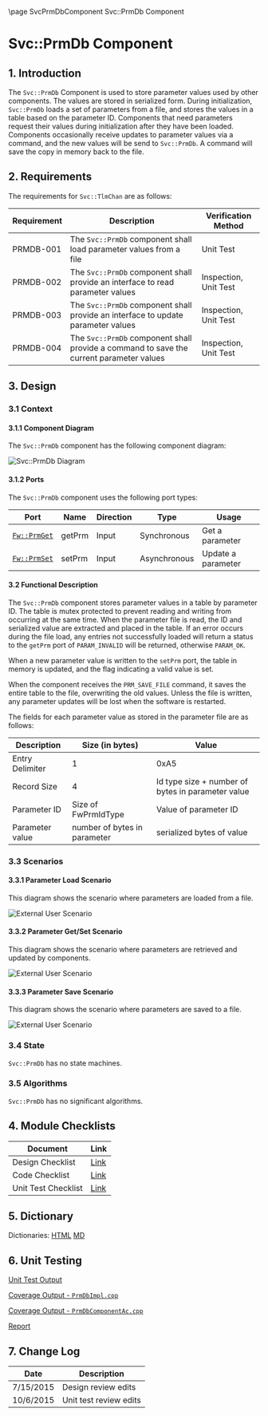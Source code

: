 \page SvcPrmDbComponent Svc::PrmDb Component
# Svc::PrmDb Component

## 1. Introduction

The `Svc::PrmDb` Component is used to store parameter values used by other components. The values are stored in serialized form. During initialization, `Svc::PrmDb` loads a set of parameters from a file, and stores the values in a table based on the parameter ID. Components that need parameters request their values during initialization after they have been loaded. Components occasionally receive updates to parameter values via a command, and the new values will be send to `Svc::PrmDb`. A command will save the copy in memory back to the file.

## 2. Requirements

The requirements for `Svc::TlmChan` are as follows:

Requirement | Description | Verification Method
----------- | ----------- | -------------------
PRMDB-001 | The `Svc::PrmDb` component shall load parameter values from a file | Unit Test
PRMDB-002 | The `Svc::PrmDb` component shall provide an interface to read parameter values | Inspection, Unit Test
PRMDB-003 | The `Svc::PrmDb` component shall provide an interface to update parameter values | Inspection, Unit Test
PRMDB-004 | The `Svc::PrmDb` component shall provide a command to save the current parameter values | Inspection, Unit Test

## 3. Design

### 3.1 Context

#### 3.1.1 Component Diagram

The `Svc::PrmDb` component has the following component diagram:

![Svc::PrmDb Diagram](img/PrmDbBDD.jpg "Svc::TlmChan")

#### 3.1.2 Ports

The `Svc::PrmDb` component uses the following port types:

Port | Name | Direction | Type | Usage
---- | ---- | --------- | ---- | -----
[`Fw::PrmGet`](../../../Fw/Prm/docs/sdd.html) | getPrm | Input | Synchronous | Get a parameter
[`Fw::PrmSet`](../../../Fw/Prm/docs/sdd.html) | setPrm | Input | Asynchronous | Update a parameter

#### 3.2 Functional Description

The `Svc::PrmDb` component stores parameter values in a table by parameter ID. The table is mutex protected to prevent reading and writing from occurring at the same time. When the parameter file is read, the ID and serialized value are extracted and placed in the table. If an error occurs during the file load, any entries not successfully loaded will return a status to the `getPrm` port of `PARAM_INVALID` will be returned, otherwise `PARAM_OK`. 

When a new parameter value is written to the `setPrm` port, the table in memory is updated, and the flag indicating a valid value is set.

When the component receives the `PRM_SAVE_FILE` command, it saves the entire table to the file, overwriting the old values. Unless the file is written, any parameter updates will be lost when the software is restarted.

The fields for each parameter value as stored in the parameter file are as follows:

Description | Size (in bytes) | Value
----------- | ---- | -----
Entry Delimiter | 1 | 0xA5
Record Size | 4 | Id type size + number of bytes in parameter value
Parameter ID | Size of FwPrmIdType | Value of parameter ID
Parameter value | number of bytes in parameter | serialized bytes of value

### 3.3 Scenarios

#### 3.3.1 Parameter Load Scenario

This diagram shows the scenario where parameters are loaded from a file.

![External User Scenario](img/ParameterLoadScenario.jpg) 

#### 3.3.2 Parameter Get/Set Scenario

This diagram shows the scenario where parameters are retrieved and updated by components.

![External User Scenario](img/ParameterGetSetScenario.jpg) 

#### 3.3.3 Parameter Save Scenario

This diagram shows the scenario where parameters are saved to a file.

![External User Scenario](img/ParameterSaveScenario.jpg) 

### 3.4 State

`Svc::PrmDb` has no state machines.

### 3.5 Algorithms

`Svc::PrmDb` has no significant algorithms.

## 4. Module Checklists

Document | Link
-------- | ----
Design Checklist | [Link](Checklist_Design.xlsx)
Code Checklist | [Link](Checklist_Code.xlsx)
Unit Test Checklist | [Link](Checklist_Unit_Test.xlsx)

## 5. Dictionary

Dictionaries: [HTML](PrmDb.html) [MD](PrmDb.md)

## 6. Unit Testing

[Unit Test Output](../test/ut/output/test.txt)

[Coverage Output - `PrmDbImpl.cpp`](../test/ut/output/PrmDbImpl.cpp.gcov)

[Coverage Output - `PrmDbComponentAc.cpp`](../test/ut/output/PrmDbComponentAc.cpp.gcov)

[Report](../test/ut/output/SvcPrmDb_gcov.txt)

## 7. Change Log

Date | Description
---- | -----------
7/15/2015 | Design review edits
10/6/2015 | Unit test review edits 



